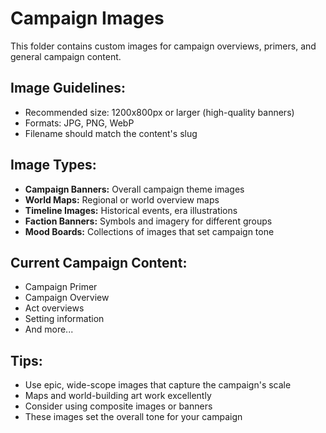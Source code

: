 # Campaign Images

This folder contains custom images for campaign overviews, primers, and general campaign content.

## Image Guidelines:
- Recommended size: 1200x800px or larger (high-quality banners)
- Formats: JPG, PNG, WebP
- Filename should match the content's slug

## Image Types:
- **Campaign Banners:** Overall campaign theme images
- **World Maps:** Regional or world overview maps
- **Timeline Images:** Historical events, era illustrations
- **Faction Banners:** Symbols and imagery for different groups
- **Mood Boards:** Collections of images that set campaign tone

## Current Campaign Content:
- Campaign Primer
- Campaign Overview
- Act overviews
- Setting information
- And more...

## Tips:
- Use epic, wide-scope images that capture the campaign's scale
- Maps and world-building art work excellently
- Consider using composite images or banners
- These images set the overall tone for your campaign
